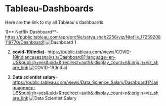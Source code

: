 # Tableau-Dashboards

Here are the link to my all Tableau's dashboards

1)** Netflix Dashboard**- https://public.tableau.com/app/profile/satya.shah2256/viz/Nteflix_17259208119770/Dashboard1
![Dashboard 1](https://github.com/user-attachments/assets/4d5ac392-f574-45e8-a97f-5f5c53e2bab6)


2) **covid-19(india)**- https://public.tableau.com/views/COVID-19Indiancasesanalysis/Dashboard1?:language=en-US&publish=yes&:sid=&:redirect=auth&:display_count=n&:origin=viz_share_link
   ![COVID-19(India)](https://github.com/user-attachments/assets/9c6100d3-35ea-46f2-9297-35e2f4def879)


3)  **Data scientist salary**- https://public.tableau.com/views/Data_Science_Salary/Dashboard1?:language=en-US&publish=yes&:sid=&:redirect=auth&:display_count=n&:origin=viz_share_link
   ![Data Scientist Salary](https://github.com/user-attachments/assets/bd4c86be-ad5d-4f05-b273-aba80c9c3cd3)

   
